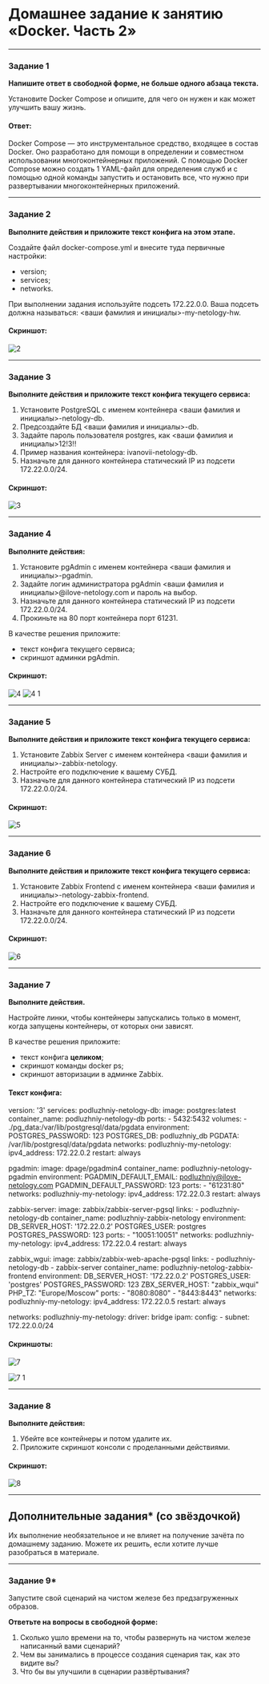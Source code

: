 # Домашнее задание к занятию «Docker. Часть 2»

---

### Задание 1

**Напишите ответ в свободной форме, не больше одного абзаца текста.**

Установите Docker Compose и опишите, для чего он нужен и как может улучшить вашу жизнь.

#### Ответ:
Docker Compose — это инструментальное средство, входящее в состав Docker. Оно разработано для помощи в определении и совместном использовании многоконтейнерных приложений. С помощью Docker Compose можно создать 1 YAML-файл для определения служб и с помощью одной команды запустить и остановить все, что нужно при развертывании многоконтейнерных приложений.

---

### Задание 2 

**Выполните действия и приложите текст конфига на этом этапе.** 

Создайте файл docker-compose.yml и внесите туда первичные настройки: 

 * version;
 * services;
 * networks.

При выполнении задания используйте подсеть 172.22.0.0.
Ваша подсеть должна называться: <ваши фамилия и инициалы>-my-netology-hw.

#### Скриншот:

![2](https://github.com/AleksandrNiylek/-Docker.-2-/assets/136619576/7057e8b7-7114-4579-b47e-12ac2796d609)



---

### Задание 3 

**Выполните действия и приложите текст конфига текущего сервиса:** 

1. Установите PostgreSQL с именем контейнера <ваши фамилия и инициалы>-netology-db. 
2. Предсоздайте БД <ваши фамилия и инициалы>-db.
3. Задайте пароль пользователя postgres, как <ваши фамилия и инициалы>12!3!!
4. Пример названия контейнера: ivanovii-netology-db.
5. Назначьте для данного контейнера статический IP из подсети 172.22.0.0/24.

#### Скриншот:

![3](https://github.com/AleksandrNiylek/-Docker.-2-/assets/136619576/3356ccd5-7b6a-4c9b-b97c-5ef0e1dd465e)




---

### Задание 4 

**Выполните действия:**

1. Установите pgAdmin с именем контейнера <ваши фамилия и инициалы>-pgadmin. 
2. Задайте логин администратора pgAdmin <ваши фамилия и инициалы>@ilove-netology.com и пароль на выбор.
3. Назначьте для данного контейнера статический IP из подсети 172.22.0.0/24.
4. Прокиньте на 80 порт контейнера порт 61231.

В качестве решения приложите:

* текст конфига текущего сервиса;
* скриншот админки pgAdmin.

#### Скриншот:
![4](https://github.com/AleksandrNiylek/-Docker.-2-/assets/136619576/e8c36c71-e197-4d78-8c80-872fa0d470f3)
![4 1](https://github.com/AleksandrNiylek/-Docker.-2-/assets/136619576/555df2c9-2d1b-4655-ad12-97909abe4c78)



---

### Задание 5 

**Выполните действия и приложите текст конфига текущего сервиса:** 

1. Установите Zabbix Server с именем контейнера <ваши фамилия и инициалы>-zabbix-netology. 
2. Настройте его подключение к вашему СУБД.
3. Назначьте для данного контейнера статический IP из подсети 172.22.0.0/24.

#### Скриншот:
![5](https://github.com/AleksandrNiylek/-Docker.-2-/assets/136619576/76f95394-099d-47d9-9cab-6bd0434c8d24)




---

### Задание 6

**Выполните действия и приложите текст конфига текущего сервиса:** 

1. Установите Zabbix Frontend с именем контейнера <ваши фамилия и инициалы>-netology-zabbix-frontend. 
2. Настройте его подключение к вашему СУБД.
3. Назначьте для данного контейнера статический IP из подсети 172.22.0.0/24.

#### Скриншот:
![6](https://github.com/AleksandrNiylek/-Docker.-2-/assets/136619576/5111d493-111d-4e6d-a5e5-84f149b87a9f)



---

### Задание 7 

**Выполните действия.**

Настройте линки, чтобы контейнеры запускались только в момент, когда запущены контейнеры, от которых они зависят.

В качестве решения приложите:

* текст конфига **целиком**;
* скриншот команды docker ps;
* скриншот авторизации в админке Zabbix.

#### Текст конфига:

version: '3'
services:
  podluzhniy-netology-db:
    image: postgres:latest
    container_name: podluzhniy-netology-db
    ports:
      - 5432:5432
    volumes:
      - ./pg_data:/var/lib/postgresql/data/pgdata
    environment:
      POSTGRES_PASSWORD: 123
      POSTGRES_DB: podluzhniy_db
      PGDATA: /var/lib/postgresql/data/pgdata
    networks:
      podluzhniy-my-netology:
        ipv4_address: 172.22.0.2
    restart: always

  pgadmin:
    image: dpage/pgadmin4
    container_name: podluzhniy-netology-pgadmin
    environment:
      PGADMIN_DEFAULT_EMAIL: podluzhniy@ilove-netology.com
      PGADMIN_DEFAULT_PASSWORD: 123
    ports:
      - "61231:80"
    networks:
      podluzhniy-my-netology:
        ipv4_address: 172.22.0.3
    restart: always

  zabbix-server:
    image: zabbix/zabbix-server-pgsql
    links:
      - podluzhniy-netology-db
    container_name: podluzhniy-zabbix-netology
    environment:
      DB_SERVER_HOST: '172.22.0.2'
      POSTGRES_USER: postgres
      POSTGRES_PASSWORD: 123
    ports:
      - "10051:10051"
    networks:
      podluzhniy-my-netology:
        ipv4_address: 172.22.0.4
    restart: always

  zabbix_wgui:
    image: zabbix/zabbix-web-apache-pgsql
    links:
      - podluzhniy-netology-db
      - zabbix-server
    container_name: podluzhniy-netolog-zabbix-frontend
    environment:
      DB_SERVER_HOST: '172.22.0.2'
      POSTGRES_USER: 'postgres'
      POSTGRES_PASSWORD: 123
      ZBX_SERVER_HOST: "zabbix_wqui"
      PHP_TZ: "Europe/Moscow"
    ports:
      - "8080:8080"
      - "8443:8443"
    networks:
      podluzhniy-my-netology:
        ipv4_address: 172.22.0.5
    restart: always


networks:
  podluzhniy-my-netology:
    driver: bridge
    ipam:
      config:
      - subnet: 172.22.0.0/24

#### Скриншоты:
![7](https://github.com/AleksandrNiylek/-Docker.-2-/assets/136619576/611aecf8-328b-4dd2-ae23-320f6a7c6e22)

![7 1](https://github.com/AleksandrNiylek/-Docker.-2-/assets/136619576/d5843754-f60c-4225-8fb4-8a0c51a3dee7)

---

### Задание 8 

**Выполните действия:** 

1. Убейте все контейнеры и потом удалите их.
1. Приложите скриншот консоли с проделанными действиями.

#### Скриншот:
![8](https://github.com/AleksandrNiylek/-Docker.-2-/assets/136619576/b86580e3-9e37-4ab0-bd5b-e14749d23161)

---

## Дополнительные задания* (со звёздочкой)

Их выполнение необязательное и не влияет на получение зачёта по домашнему заданию. Можете их решить, если хотите лучше разобраться в материале.

---

### Задание 9* 

Запустите свой сценарий на чистом железе без предзагруженных образов.

**Ответьте на вопросы в свободной форме:**

1. Сколько ушло времени на то, чтобы развернуть на чистом железе написанный вами сценарий?
2. Чем вы занимались в процессе создания сценария так, как это видите вы?
3. Что бы вы улучшили в сценарии развёртывания?

